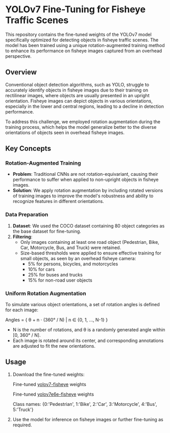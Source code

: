 
# YOLOv7 Fine-Tuning for Fisheye Traffic Scenes

This repository contains the fine-tuned weights of the YOLOv7 model specifically optimized for detecting objects in fisheye traffic scenes. The model has been trained using a unique rotation-augmented training method to enhance its performance on fisheye images captured from an overhead perspective.

## Overview

Conventional object detection algorithms, such as YOLO, struggle to accurately identify objects in fisheye images due to their training on rectilinear images, where objects are usually presented in an upright orientation. Fisheye images can depict objects in various orientations, especially in the lower and central regions, leading to a decline in detection performance. 

To address this challenge, we employed rotation augmentation during the training process, which helps the model generalize better to the diverse orientations of objects seen in overhead fisheye images.

## Key Concepts

### Rotation-Augmented Training

- **Problem**: Traditional CNNs are not rotation-equivariant, causing their performance to suffer when applied to non-upright objects in fisheye images.
- **Solution**: We apply rotation augmentation by including rotated versions of training images to improve the model's robustness and ability to recognize features in different orientations.

### Data Preparation

1. **Dataset**: We used the COCO dataset containing 80 object categories as the base dataset for fine-tuning.
2. **Filtering**:
   - Only images containing at least one road object (Pedestrian, Bike, Car, Motorcycle, Bus, and Truck) were retained.
   - Size-based thresholds were applied to ensure effective training for small objects, as seen by an overhead fisheye camera:
     - 5% for persons, bicycles, and motorcycles
     - 10% for cars
     - 25% for buses and trucks
     - 15% for non-road user objects

### Uniform Rotation Augmentation

To simulate various object orientations, a set of rotation angles is defined for each image:

Angles = { θ + n ⋅ (360° / N) | n ∈ {0, 1, ..., N-1} }

- N is the number of rotations, and θ is a randomly generated angle within [0, 360° / N].
- Each image is rotated around its center, and corresponding annotations are adjusted to fit the new orientations.

## Usage

1. Download the fine-tuned weights:

      Fine-tuned [yolov7-fisheye](https://drive.google.com/file/d/1Hs6KSQuMZReEjWgKdP4FOO8CMRCxON5T/view?usp=drive_link) weights
      
      Fine-tuned [yolov7e6e-fisheye](https://drive.google.com/file/d/1pN1RuWFBvOzbvpHDHC3qQbLYVlG3G4cl/view?usp=drive_link) weights
   
   Class names: {0:'Pedestrian', 1:'Bike', 2:'Car', 3:'Motorcycle', 4:'Bus', 5:'Truck'}

3. Use the model for inference on fisheye images or further fine-tuning as required.
    


